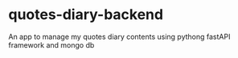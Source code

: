 # quotes-diary-backend
An app to manage my quotes diary contents using pythong fastAPI framework and mongo db
